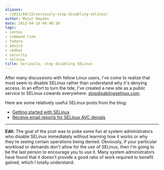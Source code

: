 ```yaml
---
aliases:
- /2013/04/15/seriously-stop-disabling-selinux/
author: Major Hayden
date: 2013-04-16 04:40:10
tags:
- centos
- command line
- fedora
- advice
- redhat
- security
- selinux
title: Seriously, stop disabling SELinux
---
```


After many discussions with fellow Linux users, I've come to realize that most seem to disable SELinux rather than understand why it's denying access. In an effort to turn the tide, I've created a new site as a public service to SELinux cowards everywhere: [stopdisablingselinux.com][1].

Here are some relatively useful SELinux posts from the blog:

  * [Getting started with SELinux][2]
  * [Receive email reports for SELinux AVC denials][3]

* * *

**Edit:** The goal of the post was to poke some fun at system administrators who disable SELinux immediately without learning how it works or why they're seeing certain operations being denied. Obviously, if your particular workload or demands don't allow for the use of SELinux, then I'm going to be the last person to encourage you to use it. Many system administrators have found that it doesn't provide a good ratio of work required to benefit gained, which I totally understand.

 [1]: http://stopdisablingselinux.com/
 [2]: /2012/01/25/getting-started-with-selinux/
 [3]: /2011/09/15/receive-e-mail-reports-for-selinux-avc-denials/